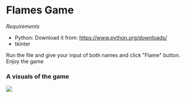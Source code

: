 # Flames Game

*Requirements*
- Python: Download it from: https://www.python.org/downloads/
- tkinter

Run the file and give your input of both names and click "Flame" button.
Enjoy the game

### A visuals of the game
<img src="https://github.com/oyerohabib/Python-project-Scripts/blob/oyerohabib-3/Flames_Game/flame-game.png">